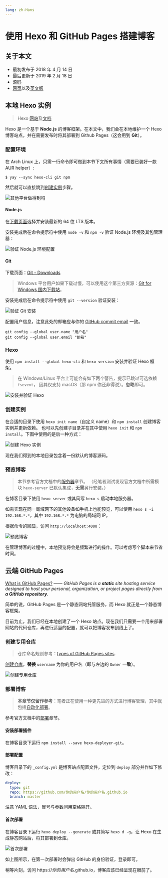 ```yaml
---
lang: zh-Hans
---
```


# 使用 Hexo 和 GitHub Pages 搭建博客

## 关于本文

- 最初发布于 2018 年 4 月 14 日
- 最后更新于 2019 年 2 月 18 日
- [源码][source]
- [网页][page]以及[英文版][page_en]

[source]: https://github.com/liolok/liolok.com/blob/master/zhs/build-blog-with-hexo-and-github-pages/index.md
[page_en]: https://liolok.com/build-blog-with-hexo-and-github-pages
[page]: https://liolok.com/zhs/build-blog-with-hexo-and-github-pages

## 本地 Hexo 实例

> Hexo [网站](https://hexo.io/zh-cn/)及[文档](https://hexo.io/zh-cn/docs/)

Hexo 是一个基于 **Node.js** 的博客框架。在本文中，我们会在本地维护一个 Hexo 博客站点，并在需要发布时将其部署到 Github Pages（这会用到 **Git**）。

### 配置环境

在 Arch Linux 上，只需一行命令即可做到本节下文所有事情（需要已装好一款 AUR helper）:

```shell
$ yay --sync hexo-cli git npm
```

然后就可以直接跳到[创建实例](#创建实例)步骤。

![其他平台做得到吗](show-off-archlinux.png)

#### Node.js

在[下载页面](https://nodejs.org/en/download/)选择并安装最新的 64 位 LTS 版本。

安装完成后在命令提示符中使用 `node -v` 和 `npm -v` 验证 Node.js 环境及其包管理器：

![验证 Node.js 环境配置](../../build-blog-with-hexo-and-github-pages/verify-nodejs.png)

#### Git

下载页面：[Git - Downloads](https://git-scm.com/downloads)

> Windows 平台用户如果下载过慢，可以使用这个第三方资源：[Git for Windows 国内下载站][git]。

[git]: https://github.com/waylau/git-for-win#readme

安装完成后在命令提示符中使用 `git --version` 验证安装：

![验证 Git 安装](../../build-blog-with-hexo-and-github-pages/verify-git.png)

配置用户信息，注意此处的邮箱应与你的 [GitHub commit email][gh-commit-email] 一致。

[gh-commit-email]: https://docs.github.com/en/github/setting-up-and-managing-your-github-user-account/managing-email-preferences/setting-your-commit-email-address

```shell
git config --global user.name "用户名"
git config --global user.email "邮箱"
```

### Hexo

使用 `npm install --global hexo-cli` 和 `hexo version` 安装并验证 Hexo 框架。

> 在 Windows/Linux 平台上可能会有如下两个警告，提示已跳过可选依赖 `fsevent`，
> 因其仅支持 macOS（那 npm 你还非得说）。**忽略**即可。

![安装并验证 Hexo](../../build-blog-with-hexo-and-github-pages/install-and-verify-hexo.png)

### 创建实例

在合适的目录下使用 `hexo init name`（自定义 name）和 `npm install` 创建博客实例并更新依赖。
也可以先创建子目录并在其中使用 `hexo init` 和 `npm install`。下图中使用的是后一种方式：

![创建 Hexo 实例](../../build-blog-with-hexo-and-github-pages/initialize-hexo-site.png)

现在我们得到的本地目录包含着一份默认的博客源码。

### 预览博客

> 本节参考官方文档中的[服务器](https://hexo.io/zh-cn/docs/server)章节。
> （经笔者测试发现官方文档中所需模块 `hexo-server` 已默认集成，**无需**另行安装。）

在博客目录下使用 `hexo server` 或其简写 `hexo s` 启动本地服务器。

如需实现在同一局域网下的其他设备如手机上也能预览，可以使用 `hexo s -i 192.168.*.*`，其中 `192.168.*.*` 为电脑的局域网 IP。

根据命令的回显，访问 `http://localhost:4000`：

![预览博客](../../build-blog-with-hexo-and-github-pages/preview-blog.png)

在管理博客的过程中，本地预览将会是频繁进行的操作。可以考虑写个脚本来节省时间。

## 云端 GitHub Pages

[What is GitHub Pages?](https://help.github.com/articles/what-is-github-pages/)
—— *GitHub Pages is a **static** site hosting service designed to host your personal,
organization, or project pages directly from **a GitHub repository**.*

简单的说，GitHub Pages 是一个静态网站托管服务，而 Hexo 就正是一个静态博客框架。

目前为止，我们已经在本地创建了一个 Hexo 站点。现在我们只需要一个用来部署网站的代码仓库，再进行适当的配置，就可以把博客发布到线上了。

### 创建专用仓库

> 仓库命名规则参考：[types of GitHub Pages sites][gh-pages-sites].

[gh-pages-sites]: https://docs.github.com/en/pages/getting-started-with-github-pages/about-github-pages#types-of-github-pages-sites

[创建仓库](https://github.com/new)，**替换** `username` 为你的用户名（即与左边的 `Owner` **一致**）。

![创建专用仓库](../../build-blog-with-hexo-and-github-pages/create-dedicated-repository.png)

### 部署博客

> **本章节仅留作参考**：笔者正在使用一种更先进的方式进行博客管理，其中就包括[自动化部署](https://liolok.com/zhs/deploy-hexo-blog-with-git-and-travis-ci/)。

参考官方文档中的[部署](https://hexo.io/zh-cn/docs/one-command-deployment#Git)章节。

#### 安装部署插件

在博客目录下运行 `npm install --save hexo-deployer-git`。

#### 部署配置

博客目录下的 `_config.yml` 是博客站点配置文件，定位到 `deploy` 部分并作如下修改：

```yml
deploy:
  type: git
  repo: https://github.com/你的用户名/你的用户名.github.io
  branch: master
```

注意 YAML 语法，冒号与参数间用空格隔开。

#### 首次部署

在博客目录下运行 `hexo deploy --generate` 或其简写 `hexo d -g`，让 Hexo 在生成静态网站后，将其部署到仓库。

![首次部署](../../build-blog-with-hexo-and-github-pages/first-deployment.png)

如上图所示，在第一次部署时会弹出 GitHub 的身份验证，登录即可。

稍等片刻，访问 https://*你的用户名*.github.io，博客应该已经呈现在眼前了。
